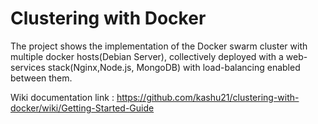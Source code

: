 # Clustering with Docker

The project shows the implementation of the Docker swarm cluster with multiple docker hosts(Debian Server), 
collectively deployed with a web-services stack(Nginx,Node.js, MongoDB) with load-balancing enabled between them.

Wiki documentation link : https://github.com/kashu21/clustering-with-docker/wiki/Getting-Started-Guide
